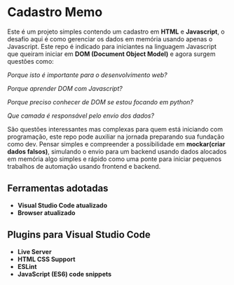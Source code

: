 # Cadastro Memo

Este é um projeto simples contendo um cadastro em **HTML** e **Javascript**, o desafio aqui é como gerenciar os dados em memória usando apenas o Javascript. Este repo é indicado para iniciantes na linguagem Javascript que queiram iniciar em **DOM (Document Object Model)** e agora surgem questões como:

*Porque isto é importante para o desenvolvimento web?*

*Porque aprender DOM com Javascript?*

*Porque preciso conhecer de DOM se estou focando em python?*

*Que camada é responsável pelo envio dos dados?*

São questões interessantes mas complexas para quem está iniciando com programação, este repo pode auxiliar na jornada preparando sua fundação como dev.
Pensar simples e compreender a possibilidade em **mockar(criar dados falsos)**, simulando o envio para um backend usando dados alocados em memória algo simples e rápido como uma ponte para iniciar pequenos trabalhos de automação usando frontend e backend.

## Ferramentas adotadas

- **Visual Studio Code atualizado**
- **Browser atualizado**

## Plugins para Visual Studio Code

- **Live Server**
- **HTML CSS Support**
- **ESLint**
- **JavaScript (ES6) code snippets**
